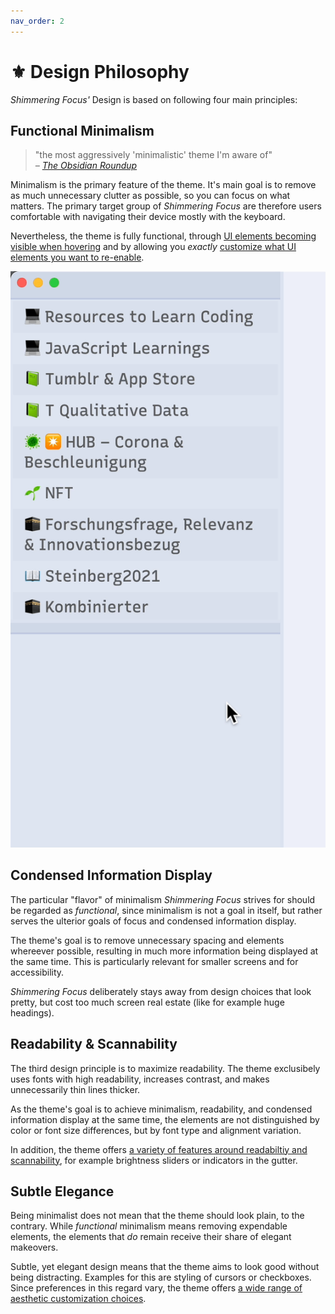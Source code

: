 ```yaml
---
nav_order: 2
---
```


# ⚜️ Design Philosophy

*Shimmering Focus'* Design is based on following four main principles:

## Functional Minimalism

> "the most aggressively 'minimalistic' theme I'm aware of"  
> *– [The Obsidian Roundup](https://www.obsidianroundup.org/2022-01-29/)*

Minimalism is the primary feature of the theme. It's main goal is to remove as much unnecessary clutter as possible, so you can focus on what matters. The primary target group of *Shimmering Focus* are therefore users comfortable with navigating their device mostly with the keyboard.

Nevertheless, the theme is fully functional, through [UI elements becoming visible when hovering](/core-features#hidingshowing-ui-elements) and by allowing you *exactly* [customize what UI elements you want to re-enable](./theme-settings).

![sidebar tabs visible on hover](images/hidden-tab-sidebars.gif)

## Condensed Information Display
The particular "flavor" of minimalism *Shimmering Focus* strives for should be regarded as *functional*, since minimalism is not a goal in itself, but rather serves the ulterior goals of focus and condensed information display.

The theme's goal is to remove unnecessary spacing and elements whereever possible, resulting in much more information being displayed at the same time. This is particularly relevant for smaller screens and for accessibility.

*Shimmering Focus* deliberately stays away from design choices that look pretty, but cost too much screen real estate (like for example huge headings).

## Readability & Scannability
The third design principle is to maximize readability. The theme exclusibely uses fonts with high readability, increases contrast, and makes unnecessarily thin lines thicker.

As the theme's goal is to achieve minimalism, readability, and condensed information display at the same time, the elements are not distinguished by color or font size differences, but by font type and alignment variation.

In addition, the theme offers [a variety of features around readabiltiy and scannability](reading-and-scanning), for example brightness sliders or indicators in the gutter.

## Subtle Elegance
Being minimalist does not mean that the theme should look plain, to the contrary. While *functional* minimalism means removing expendable elements, the elements that *do* remain receive their share of elegant makeovers.

Subtle, yet elegant design means that the theme aims to look good without being distracting. Examples for this are styling of cursors or checkboxes. Since preferences in this regard vary, the theme offers [a wide range of aesthetic customization choices](color-and-aesthetics).
